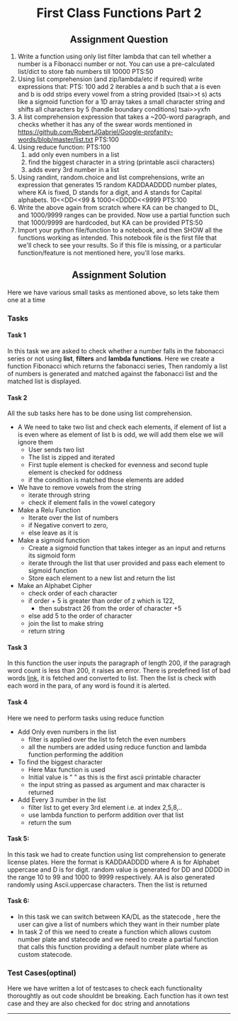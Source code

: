 <h1 align="center">First Class Functions Part 2</h1>

<h2 align="center"> Assignment Question </h2>

1. Write a function using only list filter lambda that can tell whether a number is a Fibonacci number or not. You can use a pre-calculated list/dict to store fab numbers till 10000 PTS:50
2. Using list comprehension (and zip/lambda/etc if required) write expressions that: PTS: 100
add 2 iterables a and b such that a is even and b is odd
strips every vowel from a string provided (tsai>>t s)
acts like a sigmoid function for a 1D array
takes a small character string and shifts all characters by 5 (handle boundary conditions) tsai>>yxfn
3. A list comprehension expression that takes a ~200-word paragraph, and checks whether it has any of the swear words mentioned in https://github.com/RobertJGabriel/Google-profanity-words/blob/master/list.txt PTS:100
4. Using reduce function: PTS:100
   1. add only even numbers in a list
   2. find the biggest character in a string (printable ascii characters)
   3. adds every 3rd number in a list
5. Using randint, random.choice and list comprehensions, write an expression that generates 15 random KADDAADDDD number plates, where KA is fixed, D stands for a digit, and A stands for Capital alphabets. 10<<DD<<99 & 1000<<DDDD<<9999 PTS:100
6. Write the above again from scratch where KA can be changed to DL, and 1000/9999 ranges can be provided. Now use a partial function such that 1000/9999 are hardcoded, but KA can be provided PTS:50
7. Import your python file/function to a notebook, and then SHOW all the functions working as intended. This notebook file is the first file that we'll check to see your results. So if this file is missing, or a particular function/feature is not mentioned here, you'll lose marks. 

<h2 align="center"> Assignment Solution </h2>

Here we have various small tasks as mentioned above, so lets take them one at a time

### Tasks

#### **Task 1**

In this task we are asked to check whether a number falls in the fabonacci series or not using **list**, **filters** and **lambda functions**. Here we create a function Fibonacci which returns the fabonacci series, Then randomly a list of numbers is generated and matched against the fabonacci list and the matched list is displayed.

#### **Task 2**

All the sub tasks here has to be done using list comprehension. 
   * A We need to take two list and check each elements, if element of list a is even where as element of list b is odd, we will add them else we will ignore them
     * User sends two list
     * The list is zipped and iterated
     * First tuple element is checked for evenness and second tuple element is checked for oddness
     * if the condition is matched those elements are added
   * We have to remove vowels from the string
     * iterate through string
     * check if element falls in the vowel category
   * Make a Relu Function
     * Iterate over the list of numbers
     * if Negative convert to zero, 
     * else leave as it is
   * Make a sigmoid function
     * Create a sigmoid function that takes integer as an input and returns its sigmoid form
     * iterate through the list that user provided and pass each element to sigmoid function
     * Store each element to a new list and return the list
   * Make an Alphabet Cipher
     * check order of each character
     * if order + 5 is greater than order of z which is 122, 
       * then substract 26 from the order of character +5 
     * else add 5 to the order of character
     * join the list to make string
     * return string

#### **Task 3**

In this function the user inputs the paragraph of length 200, if the paragragh word count is less than 200, it raises an error. There is predefined list of bad words [link](https://github.com/RobertJGabriel/Google-profanity-words/blob/master/list.txt ), it is fetched and converted to list. Then the list is check with each word in the para, of any word is found it is alerted.

#### **Task 4**

Here we need to perform tasks using reduce function

*   Add Only even numbers in the list
    *   filter is applied over the list to fetch the even numbers
    *   all the numbers are added using reduce function and lambda function performing the addition
*   To find the biggest character
    *   Here Max function is used
    *   Initial value is " " as this is the first ascii printable character
    *   the input string as passed as argument and max character is returned
*   Add Every 3 number in the list
    *   filter list to get every 3rd element i.e. at index 2,5,8,..
    *   use lambda function to perform addition over that list
    *   return the sum

#### **Task 5**:

In this task we had to create function using list comprehension to generate license plates. Here the format is KADDAADDDD where A is for Alphabet uppercase and D is for digit. random value is generated for DD and DDDD in the range 10 to 99 and 1000 to 9999 respectively. AA is also generated randomly using Ascii.uppercase characters.
Then the list is returned

#### **Task 6**:

* In this task we can switch between KA/DL as the statecode , here the user can give a list of numbers which they want in their number plate
* In task 2 of this we need to create a function which allows custom number plate and statecode and we need to create a partial function that calls this function providing a default number plate where as custom statecode.
  

### Test Cases(optinal)

Here we have written a lot of testcases to check each functionality thoroughtly as out code shouldnt be breaking. Each function has it own test case and they are also checked for doc string and annotations

---
